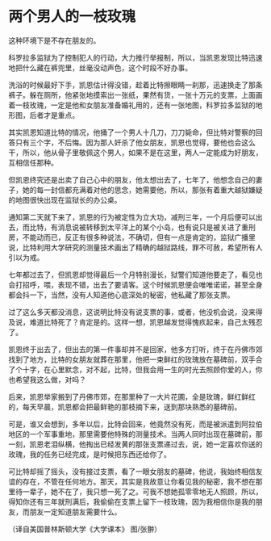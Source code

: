 # 两个男人的一枝玫瑰

这种环境下是不存在朋友的。 

科罗拉多监狱为了控制犯人的行动，大力推行举报制，所以，当凯恩发现比特迅速地把什么藏在裤兜里，丝毫没动声色，这个时段不好办事。 

洗浴的时候最好下手，凯恩估计得没错，趁着比特擦眼睛一刹那，迅速换走了那条裤子。躲在厕所，他紧张地摸索出一张纸，果然有货，一张十万元的支票，上面画着一枝玫瑰，一定是他和女朋友准备婚礼用的，还有一张地图，科罗拉多监狱的地形图，后者才是重点。 

其实凯恩知道比特的情况，他捅了一个男人十几刀，刀刀毙命，但比特对警察的回答只有三个字，不后悔。因为那人奸杀了他女朋友，凯恩也觉得，要他也会这么干，所以，他从骨子里敬佩这个男人，如果不是在这里，两人一定能成为好朋友，互相信任那种。 

但凯恩终究还是出卖了自己心中的朋友，他太想出去了，七年了，他想念自己的妻子，她的每一封信都充满着对他的思念，她需要他，所以，那张有着重大越狱嫌疑的地图很快出现在监狱长的办公桌。 

通知第二天就下来了，凯恩的行为被定性为立大功，减刑三年，一个月后便可以出去，而比特，有消息说被转移到太平洋上的某个小岛，也有说只是被关进了重刑房，不能动而已，反正有很多种说法，不确切，但有一点是肯定的，监狱广播里说，比特利用大学研究的测量技术画出了精确的越狱路线，罪不可赦，希望所有人引以为戒。 

七年都过去了，但凯恩却觉得最后一个月特别漫长，狱警们知道他要走了，看见也会打招呼，喂，表现不错，出去了要请客。这个时候凯恩便会唯唯诺诺，甚至全身都会抖一下，当然，没有人知道他心底深处的秘密，他私藏了那张支票。 

过了这么多天都没消息，这说明比特没有说支票的事，或者，他没机会说，没来得及说，难道比特死了？肯定是的。这样一想，凯恩越发觉得愧疚起来，自己太残忍了。 

凯恩终于出去了，但出去的第一件事却并不是回家，他多方打听，终于在丹佛市郊找到了地方，比特的女朋友就葬在那里，他把一束鲜红的玫瑰放在墓碑前，双手合了个十字，在心里默念，对不起，比特，但我会用一生的时光去照顾你爱的人，你也希望我这么做，对吗？ 

后来，凯恩举家搬到了丹佛市郊，在那里种了一大片花圃，全是玫瑰，鲜红鲜红的，每天早晨，凯恩都会把最鲜艳的那枝摘下来，送到那块熟悉的墓碑前。 

可是，谁又会想到，多年以后，比特会回来，他竟然没有死，而是被派遣到阿拉伯地区的一个军事重地，那里需要他特殊的测量技术。当两人同时出现在墓碑前，那一刻，凯恩老泪纵横，他掏出已经发黄的那张支票递过去，说，她一定喜欢你送的玫瑰，我的任务已经完成，是时候把东西还给你了。 

可比特却摇了摇头，没有接过支票，看了一眼女朋友的墓碑，他说，我始终相信友谊的存在，不管在任何地方。那天，其实是我故意让你看见我的秘密，我不想在那里待一辈子，她不在了，我只想一死了之。可我不想她孤零零地无人照顾，所以，得知你还有三年就刑满后，我偷偷在支票上留下一枝玫瑰，因为我相信你是我的朋友，而朋友一定知道朋友需要什么。 

（译自美国普林斯顿大学《大学课本》 图/张翀）